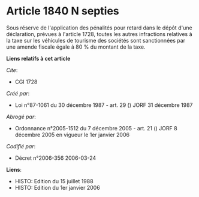 # Article 1840 N septies

Sous réserve de l'application des pénalités pour retard dans le dépôt d'une déclaration, prévues à l'article 1728, toutes les
autres infractions relatives à la taxe sur les véhicules de tourisme des sociétés sont sanctionnées par une amende fiscale
égale à 80 % du montant de la taxe.

**Liens relatifs à cet article**

_Cite_:

  - CGI 1728

_Créé par_:

  - Loi n°87-1061 du 30 décembre 1987 - art. 29 () JORF 31 décembre 1987

_Abrogé par_:

  - Ordonnance n°2005-1512 du 7 décembre 2005 - art. 21 () JORF 8 décembre 2005 en vigueur le 1er janvier 2006

_Codifié par_:

  - Décret n°2006-356 2006-03-24

**Liens**:

  - HISTO: Edition du 15 juillet 1988
  - HISTO: Edition du 1er janvier 2006
